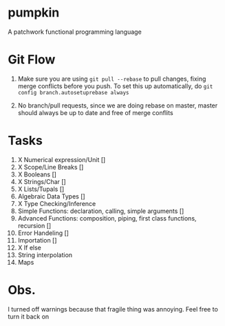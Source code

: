 pumpkin
=======

A patchwork functional programming language

Git Flow
======
1) Make sure you are using `git pull --rebase` to pull changes, fixing merge
conflicts before you push. To set this up automatically, do ```git config
branch.autosetuprebase always```

2) No branch/pull requests, since we are doing rebase on master, master should
always be up to date and free of merge conflits

Tasks
======

1. X Numerical expression/Unit []
2. X Scope/Line Breaks []
3. X Booleans []
4. X Strings/Char []
5. X Lists/Tupals []
6. Algebraic Data Types []
7. X Type Checking/Inference
8. Simple Functions: declaration, calling, simple arguments []
9. Advanced Functions: composition, piping, first class functions, recursion []
10. Error Handeling []
11. Importation []
12. X If else
13. String interpolation
14. Maps

Obs.
======
I turned off warnings because that fragile thing was annoying. Feel free to turn it back on